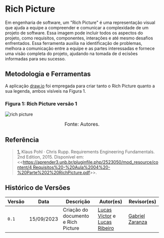 # Rich Picture
<justify> Em engenharia de software, um "Rich Picture" é uma representação visual que ajuda a equipe a compreender e comunicar a complexidade de um projeto de software. 
Essa imagem pode incluir todos os aspectos do projeto, como requisitos, componentes, interações e até mesmo desafios enfrentados. Essa ferramenta auxilia na 
identificação de problemas, melhora a comunicação entre a equipe e as partes interessadas e fornece uma visão completa do projeto, ajudando na tomada de d
ecisões informadas para seu sucesso. </justify>

## Metodologia e Ferramentas
A aplicação [draw.io](https://www.drawio.com/) foi empregada para criar tanto o Rich Picture quanto a sua legenda, ambos visíveis na Figura 1.

### Figura 1: Rich Picture versão 1
![rich picture](https://github.com/Requisitos-de-Software/2023.2-ConecteSUS/blob/main/docs/assets/rich_picture/Rich_Picture.png)
<font size="3"><p style="text-align: center">Fonte: Autores.</p></font>

## Referência
> <a id="RP1" href="#TEC1">1.</a> Klaus Pohl · Chris Rupp. Requirements Engineering Fundamentals. 2nd Edition, 2015. Disponível em: <<[https://aprender3.unb.br/pluginfile.php/2523050/mod_resource/content/4 Requisitos%20-%20Aula%2004%20-%20Parte%202%20RichPicture.pdf](https://aprender3.unb.br/pluginfile.php/2692740/mod_resource/content/2/Rastreabilidade.pdf)>>.

## Histórico de Versões

Versão  |   Data   | Descrição | Autor(es) | Revisor(es)
--------- | ------ | ------ | ---------- | ----------
 `0.1` | 15/09/2023 | Criação do documento e Rich Picture | [Lucas Víctor](https://github.com/Lucas13032003) e [Lucas Ribeiro](https://github.com/lucassouzs)| [Gabriel Zaranza](https://github.com/gzaranza)



